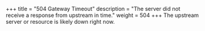 +++
title =			"504 Gateway Timeout"
description =	"The server did not receive a response from upstream in time."
weight =		504
+++
The upstream server or resource is likely down right now.
